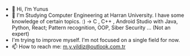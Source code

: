 - 👋 Hi, I’m Yunus
- 🌱 I'm Studying Computer Engineering at Harran University. I have some knowledge of certain topics. :)
   -> C , C++ , Android Studio with Java, Python, React; Pattern recognition, OOP, Siber Security ... (Not an expert)
- I'm trying to improve myself. I'm not focused on a single field for now.
- 📫 How to reach me: m.y.yildiz@outlook.com.tr

<!---
MYunusYILDIZ/MYunusYILDIZ is a ✨ special ✨ repository because its `README.md` (this file) appears on your GitHub profile.
You can click the Preview link to take a look at your changes.
--->
